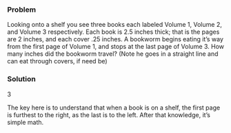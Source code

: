 ### Problem 

Looking onto a shelf you see three books each labeled Volume 1, Volume 2, and Volume 3 respectively.
Each book is 2.5 inches thick; that is the pages are 2 inches, and each cover .25 inches.
A bookworm begins eating it’s way from the first page of Volume 1, and stops at the last page of Volume 3.
How many inches did the bookworm travel? (Note he goes in a straight line and can eat through covers, if need be)

### Solution 

3

The key here is to understand that when a book is on a shelf, the first page is furthest to the right, as the last is to the left. After that knowledge, it’s simple math.

